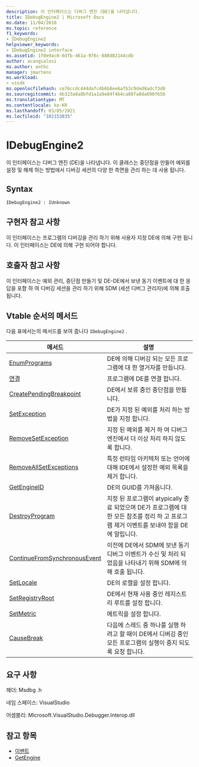 ```yaml
---
description: 이 인터페이스는 디버그 엔진 (DE)을 나타냅니다.
title: IDebugEngine2 | Microsoft Docs
ms.date: 11/04/2016
ms.topic: reference
f1_keywords:
- IDebugEngine2
helpviewer_keywords:
- IDebugEngine2 interface
ms.assetid: 1f0e9ac0-6dfb-461a-976c-888d82144cdb
author: acangialosi
ms.author: anthc
manager: jmartens
ms.workload:
- vssdk
ms.openlocfilehash: ce76ccdc444dafc4b6b8ee6afb3c9ded8adcf3d0
ms.sourcegitcommit: 4b323a8a8bfd1a1a9e84f4b4ca88fa8da690f656
ms.translationtype: MT
ms.contentlocale: ko-KR
ms.lasthandoff: 03/05/2021
ms.locfileid: "102153835"
---
```

# <a name="idebugengine2"></a>IDebugEngine2
이 인터페이스는 디버그 엔진 (DE)을 나타냅니다. 이 클래스는 중단점을 만들어 예외를 설정 및 해제 하는 방법에서 디버깅 세션의 다양 한 측면을 관리 하는 데 사용 됩니다.

## <a name="syntax"></a>Syntax

```
IDebugEngine2 : IUnknown
```

## <a name="notes-for-implementers"></a>구현자 참고 사항
 이 인터페이스는 프로그램의 디버깅을 관리 하기 위해 사용자 지정 DE에 의해 구현 됩니다. 이 인터페이스는 DE에 의해 구현 되어야 합니다.

## <a name="notes-for-callers"></a>호출자 참고 사항
 이 인터페이스는 예외 관리, 중단점 만들기 및 DE-DE에서 보낸 동기 이벤트에 대 한 응답을 포함 하 여 디버깅 세션을 관리 하기 위해 SDM (세션 디버그 관리자)에 의해 호출 됩니다.

## <a name="methods-in-vtable-order"></a>Vtable 순서의 메서드
 다음 표에서는의 메서드를 보여 줍니다 `IDebugEngine2` .

|메서드|설명|
|------------|-----------------|
|[EnumPrograms](../../../extensibility/debugger/reference/idebugengine2-enumprograms.md)|DE에 의해 디버깅 되는 모든 프로그램에 대 한 열거자를 만듭니다.|
|[연결](../../../extensibility/debugger/reference/idebugengine2-attach.md)|프로그램에 DE를 연결 합니다.|
|[CreatePendingBreakpoint](../../../extensibility/debugger/reference/idebugengine2-creatependingbreakpoint.md)|DE에서 보류 중인 중단점을 만듭니다.|
|[SetException](../../../extensibility/debugger/reference/idebugengine2-setexception.md)|DE가 지정 된 예외를 처리 하는 방법을 지정 합니다.|
|[RemoveSetException](../../../extensibility/debugger/reference/idebugengine2-removesetexception.md)|지정 된 예외를 제거 하 여 디버그 엔진에서 더 이상 처리 하지 않도록 합니다.|
|[RemoveAllSetExceptions](../../../extensibility/debugger/reference/idebugengine2-removeallsetexceptions.md)|특정 런타임 아키텍처 또는 언어에 대해 IDE에서 설정한 예외 목록을 제거 합니다.|
|[GetEngineID](../../../extensibility/debugger/reference/idebugengine2-getengineid.md)|DE의 GUID를 가져옵니다.|
|[DestroyProgram](../../../extensibility/debugger/reference/idebugengine2-destroyprogram.md)|지정 된 프로그램이 atypically 종료 되었으며 DE가 프로그램에 대 한 모든 참조를 정리 하 고 프로그램 제거 이벤트를 보내야 함을 DE에 알립니다.|
|[ContinueFromSynchronousEvent](../../../extensibility/debugger/reference/idebugengine2-continuefromsynchronousevent.md)|이전에 DE에서 SDM에 보낸 동기 디버그 이벤트가 수신 및 처리 되었음을 나타내기 위해 SDM에 의해 호출 됩니다.|
|[SetLocale](../../../extensibility/debugger/reference/idebugengine2-setlocale.md)|DE의 로캘을 설정 합니다.|
|[SetRegistryRoot](../../../extensibility/debugger/reference/idebugengine2-setregistryroot.md)|DE에서 현재 사용 중인 레지스트리 루트를 설정 합니다.|
|[SetMetric](../../../extensibility/debugger/reference/idebugengine2-setmetric.md)|메트릭을 설정 합니다.|
|[CauseBreak](../../../extensibility/debugger/reference/idebugengine2-causebreak.md)|다음에 스레드 중 하나를 실행 하려고 할 때이 DE에서 디버깅 중인 모든 프로그램의 실행이 중지 되도록 요청 합니다.|

## <a name="requirements"></a>요구 사항
 헤더: Msdbg .h

 네임 스페이스: VisualStudio

 어셈블리: Microsoft.VisualStudio.Debugger.Interop.dll

## <a name="see-also"></a>참고 항목
- [이벤트](../../../extensibility/debugger/reference/idebugeventcallback2-event.md)
- [GetEngine](../../../extensibility/debugger/reference/idebugenginecreateevent2-getengine.md)
